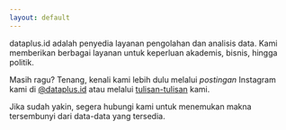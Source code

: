 ```yaml
---
layout: default
---
```


<div class="lead pretty-links">
dataplus.id adalah penyedia layanan pengolahan dan analisis data. Kami memberikan berbagai layanan untuk keperluan akademis, bisnis, hingga politik.  
  
Masih ragu? Tenang, kenali kami lebih dulu melalui _postingan_ Instagram kami di [@dataplus.id](https://instagram.com/dataplus.id) atau melalui [tulisan-tulisan](https://dataplus.id/articles/) kami.
  
Jika sudah yakin, segera hubungi kami untuk menemukan makna tersembunyi dari data-data yang tersedia.
</div>
